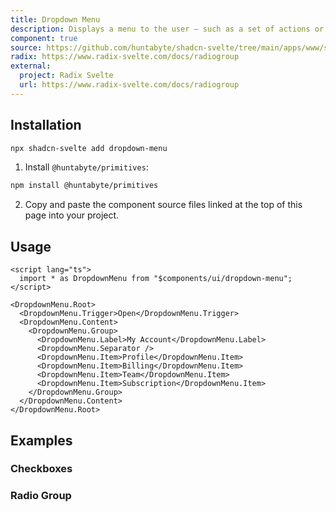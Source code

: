 ```yaml
---
title: Dropdown Menu
description: Displays a menu to the user — such as a set of actions or functions — triggered by a button.
component: true
source: https://github.com/huntabyte/shadcn-svelte/tree/main/apps/www/src/lib/components/ui/dropdown-menu
radix: https://www.radix-svelte.com/docs/radiogroup
external:
  project: Radix Svelte
  url: https://www.radix-svelte.com/docs/radiogroup
---
```


<script>
    import { ComponentPreview, ManualInstall } from '$lib/components/docs'
</script>

<ComponentPreview name="dropdown-menu-demo">

<div />

</ComponentPreview>

## Installation

```bash
npx shadcn-svelte add dropdown-menu
```

<ManualInstall>

1. Install `@huntabyte/primitives`:

```bash
npm install @huntabyte/primitives
```

2. Copy and paste the component source files linked at the top of this page into your project.

</ManualInstall>

## Usage

```svelte
<script lang="ts">
  import * as DropdownMenu from "$components/ui/dropdown-menu";
</script>

<DropdownMenu.Root>
  <DropdownMenu.Trigger>Open</DropdownMenu.Trigger>
  <DropdownMenu.Content>
    <DropdownMenu.Group>
      <DropdownMenu.Label>My Account</DropdownMenu.Label>
      <DropdownMenu.Separator />
      <DropdownMenu.Item>Profile</DropdownMenu.Item>
      <DropdownMenu.Item>Billing</DropdownMenu.Item>
      <DropdownMenu.Item>Team</DropdownMenu.Item>
      <DropdownMenu.Item>Subscription</DropdownMenu.Item>
    </DropdownMenu.Group>
  </DropdownMenu.Content>
</DropdownMenu.Root>
```

## Examples

### Checkboxes

<ComponentPreview name="dropdown-menu-checkboxes">

<div />

</ComponentPreview>

### Radio Group

<ComponentPreview name="dropdown-menu-radio-group">

<div />

</ComponentPreview>
